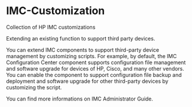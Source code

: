 # IMC-Customization
Collection of HP IMC customizations 


Extending an existing function to support third party devices.

You can extend IMC components to support third-party device management by customizing scripts.
For example, by default, the IMC Configuration Center component supports configuration file
management and software upgrade for devices of HP, Cisco, and many other vendors.
You can enable the component to support configuration file backup and deployment and software
upgrade for other third-party devices by customizing the script.

You can find more informations on IMC Administrator Guide.
